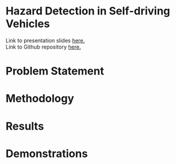 # Hazard Detection in Self-driving Vehicles
Link to presentation slides [here.](https://github.com/mattwyz/CS-766-Project/blob/main/Presentation_Slides.pdf)\
Link to Github repository [here.](https://github.com/mattwyz/CS-766-Project)

# Problem Statement

# Methodology

# Results

# Demonstrations
